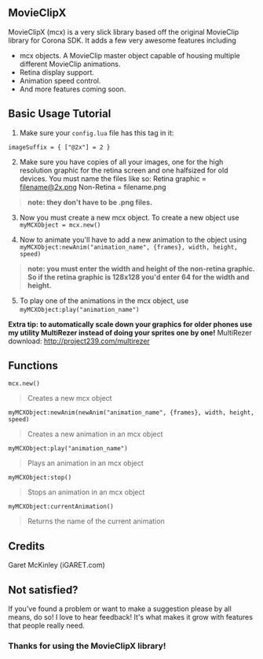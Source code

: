 ## MovieClipX
MovieClipX (mcx) is a very slick library based off the original MovieClip library for Corona SDK. It adds a few very awesome features including
* mcx objects. A MovieClip master object capable of housing multiple different MovieClip animations.
* Retina display support.
* Animation speed control.
* And more features coming soon.

## Basic Usage Tutorial
1. Make sure your `config.lua` file has this tag in it:

`imageSuffix = { ["@2x"] = 2 }`


2. Make sure you have copies of all your images, one for the high resolution graphic for the retina screen and one halfsized for old devices. You must name the files like so: 
Retina graphic = filename@2x.png
Non-Retina = filename.png
> __note: they don't have to be .png files.__


3. Now you must create a new mcx object. To create a new object use `myMCXObject = mcx.new()`
 

4. Now to animate you'll have to add a new animation to the object using `myMCXObject:newAnim("animation_name", {frames}, width, height, speed)`
> __note: you must enter the width and height of the non-retina graphic. So if the retina graphic is 128x128 you'd enter 64 for the width and height.__

5. To play one of the animations in the mcx object, use `myMCXObject:play("animation_name")`

__Extra tip: to automatically scale down your graphics for older phones use my utility MultiRezer instead of doing your sprites one by one!__
MultiRezer download: http://project239.com/multirezer


## Functions
`mcx.new()`
> Creates a new mcx object

`myMCXObject:newAnim(newAnim("animation_name", {frames}, width, height, speed)`
> Creates a new animation in an mcx object

`myMCXObject:play("animation_name")`
> Plays an animation in an mcx object

`myMCXObject:stop()`
> Stops an animation in an mcx object

`myMCXObject:currentAnimation()`
> Returns the name of the current animation


## Credits
Garet McKinley (iGARET.com)

## Not satisfied?
If you've found a problem or want to make a suggestion please by all means, do so! I love to hear feedback! It's what makes it grow with features that people really need.

### Thanks for using the MovieClipX library!
